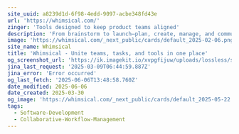 ```yaml
---
site_uuid: a8239d1d-6f98-4edd-9097-acbe348fd43e
url: 'https://whimsical.com/'
zinger: 'Tools designed to keep product teams aligned'
description: 'From brainstorm to launch—plan, create, manage, and communicate in one workspace. Experience the difference of calm, focused work for you and your team.'
image: 'https://whimsical.com/_next_public/cards/default_2025-02-06.png'
site_name: Whimsical
title: 'Whimsical - Unite teams, tasks, and tools in one place'
og_screenshot_url: 'https://ik.imagekit.io/xvpgfijuw/uploads/lossless/screenshots/20250606_Whimsical_og_screenshot.jpeg'
jina_last_request: '2025-03-09T06:44:59.887Z'
jina_error: 'Error occurred'
og_last_fetch: '2025-06-06T13:48:58.760Z'
date_modified: 2025-06-06
date_created: 2025-03-30
og_image: 'https://whimsical.com/_next_public/cards/default_2025-05-22.png'
tags:
  - Software-Development
  - Collaborative-Workflow-Management
---
```


